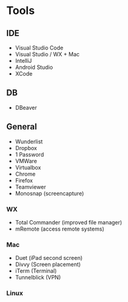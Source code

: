 # Tools

## IDE
* Visual Studio Code
* Visual Studio / WX + Mac
* IntelliJ
* Android Studio
* XCode

## DB
* DBeaver

## General
* Wunderlist
* Dropbox
* 1 Password
* VMWare
* Virtualbox
* Chrome
* Firefox
* Teamviewer
* Monosnap (screencapture)

### WX
* Total Commander (improved file manager)
* mRemote (access remote systems)

### Mac
* Duet (iPad second screen)
* Divvy (Screen placement)
* iTerm (Terminal)
* Tunnelblick (VPN)

### Linux
